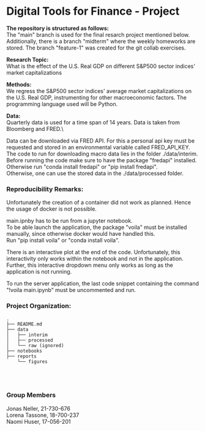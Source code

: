# Digital Tools for Finance - Project

**The repository is structured as follows:**<br />
The "main" branch is used for the final resarch project mentioned below. Additionally, there is a branch "midterm" where the weekly homeworks are stored. The branch "feature-1" was created for the git collab exercises.

**Research Topic:**<br />
What is the effect of the U.S. Real GDP on different S&P500 sector indices' market capitalizations

**Methods:**<br />
We regress the S&P500 sector indices' average market capitalizations on the U.S. Real GDP, instrumenting for other macroeconomic factors. The programming language used will be Python.

**Data:**<br />
Quarterly data is used for a time span of 14 years. Data is taken from Bloomberg and FRED.\

Data can be downloaded via FRED API. For this a personal api key must be requested and stored in an environmental variable called FRED_API_KEY. The code to run for downloading macro data lies in the folder ./data/interim. Before running the code make sure to have the package "fredapi" installed. Otherwise run "conda install fredapi" or "pip install fredapi". \
Otherwise, one can use the stored data in the ./data/processed folder.


### Reproducibility Remarks:
Unfortunately the creation of a container did not work as planned. Hence the usage of docker is not possible. 

main.ipnby has to be run from a jupyter notebook.\
To be able launch the application, the package "voila" must be installed manually, since otherwise docker would have handled this.\
Run "pip install voila" or "conda install voila".

There is an interactive plot at the end of the code. Unfortunately, this interactivity only works within the notebook and not in the application.\
Further, this interactive dropdown menu only works as long as the application is not running.

To run the server application, the last code snippet containing the command "!voila main.ipynb" must be uncommented and run.

### Project Organization: 
    .
    ├── README.md
    ├── data
    │   ├── interim
    │   ├── processed
    │   └── raw (ignored)
    ├── notebooks
    ├── reports
        └── figures


<br /><br />

### Group Members
Jonas Neller, 21-730-676 <br />
Lorena Tassone, 18-700-237 <br />
Naomi Huser, 17-056-201 <br />
